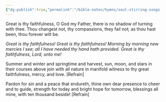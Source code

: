 ```yaml
---
{"dg-publish":true,"permalink":"/bible-notes/hymns/soul-stirring-songs-and-hymns/great-is-thy-faithfulness/","title":"Great is Thy Faithfulness"}
---
```



Great is thy faithfulness, O God my Father,
there is no shadow of turning with thee.
Thou changest not, thy compassions, they fail not;
as thou hast been, thou forever wilt be.

*Great is thy faithfulness!
Great is thy faithfulness!
Morning by morning new mercies I see;
all I have needed thy hand hath provided.
Great is thy faithfulness, Lord, unto me!*

Summer and winter and springtime and harvest,
sun, moon, and stars in their courses above
join with all nature in manifold witness
to thy great faithfulness, mercy, and love. [Refrain]

Pardon for sin and a peace that endureth,
thine own dear presence to cheer and to guide,
strength for today and bright hope for tomorrow,
blessings all mine, with ten thousand beside! [Refrain]